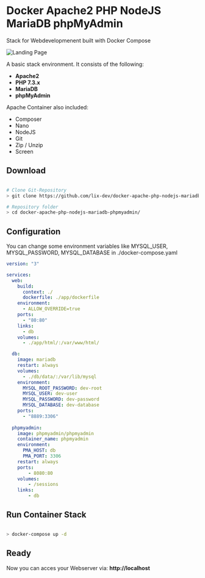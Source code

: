 # Docker Apache2 PHP NodeJS MariaDB phpMyAdmin

Stack for Webdevelopmenent built with Docker Compose

![Landing Page](https://i.ibb.co/vJjXdns/image.png)

A basic stack environment. It consists of the following:
- **Apache2**
- **PHP 7.3.x**
- **MariaDB**
- **phpMyAdmin**

Apache Container also included:
- Composer
- Nano
- NodeJS
- Git
- Zip / Unzip
- Screen

## Download
```bash

# Clone Git-Repository
> git clone https://github.com/lix-dev/docker-apache-php-nodejs-mariadb-phpmyadmin

# Repository folder
> cd docker-apache-php-nodejs-mariadb-phpmyadmin/

```

## Configuration

You can change some environment variables like MYSQL_USER, MYSQL_PASSWORD, MYSQL_DATABASE in ./docker-compose.yaml 

```yaml
version: "3"

services:
  web:
    build:
      context: ./
      dockerfile: ./app/dockerfile
    environment:
      - ALLOW_OVERRIDE=true
    ports:
      - "80:80"
    links:
      - db
    volumes:
      - ./app/html/:/var/www/html/

  db:
    image: mariadb
    restart: always
    volumes:
      - ./db/data/:/var/lib/mysql
    environment:
      MYSQL_ROOT_PASSWORD: dev-root
      MYSQL_USER: dev-user
      MYSQL_PASSWORD: dev-password
      MYSQL_DATABASE: dev-database
    ports:
      - "8889:3306"
  
  phpmyadmin:
    image: phpmyadmin/phpmyadmin
    container_name: phpmyadmin
    environment:
      PMA_HOST: db
      PMA_PORT: 3306
    restart: always
    ports:
        - 8080:80
    volumes:
        - /sessions
    links:
        - db
```

## Run Container Stack

```bash

> docker-compose up -d

```

## Ready

Now you can acces your Webserver via: **http://localhost**